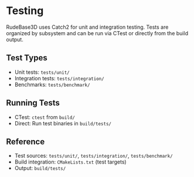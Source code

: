 <!-- Generated: 2025-07-08 00:00:00 UTC -->

# Testing

RudeBase3D uses Catch2 for unit and integration testing. Tests are organized by subsystem and can be run via CTest or directly from the build output.

## Test Types
- Unit tests: `tests/unit/`
- Integration tests: `tests/integration/`
- Benchmarks: `tests/benchmark/`

## Running Tests
- CTest: `ctest` from `build/`
- Direct: Run test binaries in `build/tests/`

## Reference
- Test sources: `tests/unit/`, `tests/integration/`, `tests/benchmark/`
- Build integration: `CMakeLists.txt` (test targets)
- Output: `build/tests/`
